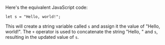 Here's the equivalent JavaScript code:
```
let s = "Hello, world!";
```
This will create a string variable called `s` and assign it the value of "Hello, world!". The `+` operator is used to concatenate the string "Hello, " and `s`, resulting in the updated value of `s`.

